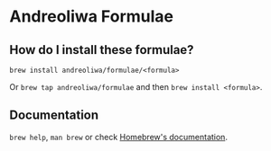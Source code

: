 # Andreoliwa Formulae

## How do I install these formulae?

`brew install andreoliwa/formulae/<formula>`

Or `brew tap andreoliwa/formulae` and then `brew install <formula>`.

## Documentation

`brew help`, `man brew` or check [Homebrew's documentation](https://docs.brew.sh).
